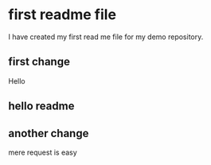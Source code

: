 # first readme file
I have created my first read me file for my demo repository.
## first change
Hello
## hello readme
## another change
mere request is easy

